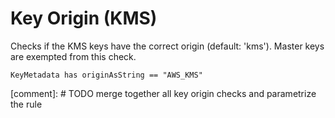 # Key Origin (KMS)

Checks if the KMS keys have the correct origin (default: 'kms'). Master keys are exempted from this check.

```ccl
KeyMetadata has originAsString == "AWS_KMS"
```

[comment]: # TODO merge together all key origin checks and parametrize the rule
